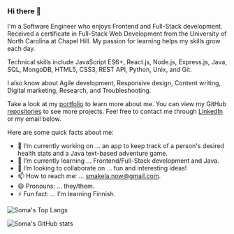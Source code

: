 ### Hi there 👋


I'm a Software Engineer who enjoys Frontend and Full-Stack development. Received a certificate in Full-Stack Web Development from the University of North Carolina at Chapel Hill. My passion for learning helps my skills grow each day.

Technical skills include JavaScript ES6+, React.js, Node.js, Express.js, Java, SQL, MongoDB, HTML5, CSS3, REST API, Python, Unix, and Git.

I also know about Agile development, Responsive design, Content writing, Digital marketing, Research, and Troubleshooting.

Take a look at my [portfolio](https://www.somamakela.com) to learn more about me. You can view my GitHub [repositories](https://github.com/smakela13?tab=repositories) to see more projects. Feel free to contact me through [LinkedIn](https://www.linkedin.com/in/soma-makela/) or my email below.

Here are some quick facts about me:

- 🔭 I’m currently working on ... an app to keep track of a person's desired health stats and a Java text-based adventure game.
- 🌱 I’m currently learning ... Frontend/Full-Stack development and Java.
- 👯 I’m looking to collaborate on ... fun and interesting ideas!
- 📫 How to reach me: ... smakela.now@gmail.com.
- 😄 Pronouns: ... they/them.
- ⚡ Fun fact: ... I'm learning Finnish.

![Soma's Top Langs](https://github-readme-stats.vercel.app/api/top-langs/?username=smakela13&layout=compact&langs_count=10&theme=nord)

![Soma's GitHub stats](https://github-readme-stats.vercel.app/api?username=smakela13&&count_private=true&theme=nord)

<!-- (https://github.com/anuraghazra/github-readme-stats) -->

